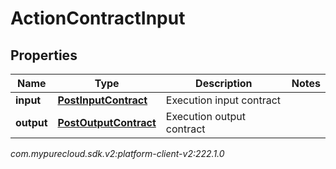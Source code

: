 # ActionContractInput


## Properties

| Name | Type | Description | Notes |
| ------------ | ------------- | ------------- | ------------- |
| **input** | [**PostInputContract**](PostInputContract) | Execution input contract |  |
| **output** | [**PostOutputContract**](PostOutputContract) | Execution output contract |  |




_com.mypurecloud.sdk.v2:platform-client-v2:222.1.0_
